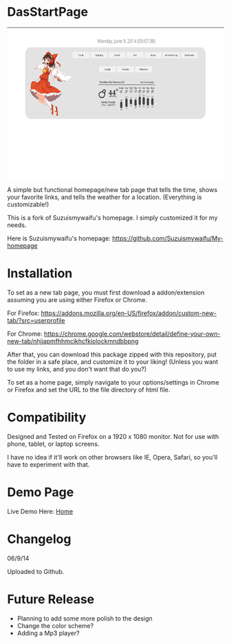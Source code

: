 DasStartPage
==============

<img src="https://raw.githubusercontent.com/Undernet10/DasStartPage/gh-pages/screenshots/Example.jpg" height="352" width="640"> 

A simple but functional homepage/new tab page that tells the time, shows your favorite links, and tells the weather for a location. (Everything is customizable!)

This is a fork of Suzuismywaifu's homepage. I simply customized it for my needs.

Here is Suzuismywaifu's homepage: https://github.com/Suzuismywaifu/My-homepage

Installation
==============

To set as a new tab page, you must first download a addon/extension assuming you are using either Firefox or Chrome.

For Firefox: https://addons.mozilla.org/en-US/firefox/addon/custom-new-tab/?src=userprofile

For Chrome: https://chrome.google.com/webstore/detail/define-your-own-new-tab/nhjjapmfhhmcikhcfkiolockmndbbpng

After that, you can download this package zipped with this repository, put the folder in a safe place, and customize it to your liking! (Unless you want to use my links, and you don't want that do you?)

To set as a home page, simply navigate to your options/settings in Chrome or Firefox and set the URL to the file directory of html file.

Compatibility
===============

Designed and Tested on Firefox on a 1920 x 1080 monitor. Not for use with phone, tablet, or laptop screens.

I have no idea if it'll work on other browsers like IE, Opera, Safari, so you'll have to experiment with that.

Demo Page
===============

Live Demo Here: <a href="http://Undernet10.github.io/DasStartPage">Home</a>

Changelog
===============
06/9/14

Uploaded to Github.

Future Release
===============
<ul>
  <li>Planning to add some more polish to the design</li>
  <li>Change the color scheme?</li>
  <li>Adding a Mp3 player?</li>


